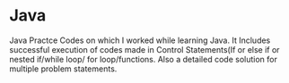 # Java
Java Practce Codes on which I worked while learning Java. It Includes successful execution of codes made in Control Statements(If or else if or nested if/while loop/ for loop/functions.
Also a detailed code solution for multiple problem statements.
